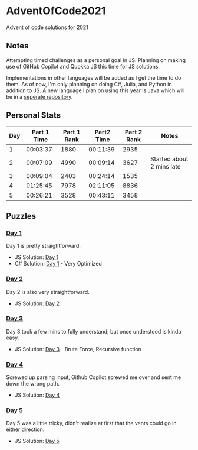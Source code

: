 # AdventOfCode2021
Advent of code solutions for 2021

## Notes
Attempting timed challenges as a personal goal in JS.
Planning on making use of GitHub Copilot and Quokka JS this time for JS solutions. 

Implementations in other languages will be added as I get the time to do them.
As of now, I'm only planning on doing C#, Julia, and Python in addition to JS. A new language I plan on using this year is Java which will be in a [seperate repository](https://github.com/adhokshaja/AdeventOfCode-Java).
## Personal Stats

| Day |Part 1 Time| Part 1 Rank |Part2 Time | Part 2 Rank |Notes|
|--|-----|-----|-----|-----|-----|
|1|00:03:37|1880|00:11:39|2935| |
|2|00:07:09|4990|00:09:14|3627| Started about 2 mins late |
|3|00:09:04|2403|00:24:14|1535| |
|4|01:25:45|7978|02:11:05|8836| |
|5|00:26:21|3528|00:43:11|3458| |




## Puzzles
### [Day 1](https://adventofcode.com/2021/day/1)
Day 1 is pretty straightforward.
- JS Solution: [Day 1](js/Day1.js)
- C# Solution: [Day 1](cs/day1.cs) - Very Optimized

### [Day 2](https://adventofcode.com/2021/day/2)
Day 2 is also very straightforward.
- JS Solution: [Day 2](js/Day2.js)

### [Day 3](https://adventofcode.com/2021/day/3)
Day 3 took a few mins to fully understand; but once understood is kinda easy. 
- JS Solution: [Day 3](js/Day3.js) - Brute Force, Recursive function

### [Day 4](https://adventofcode.com/2021/day/4)
Screwed up parsing input, Github Copilot screwed me over and sent me down the wrong path.
- JS Solution: [Day 4](js/Day4.js)

### [Day 5](https://adventofcode.com/2021/day/5)
Day 5 was a little tricky, didn't realize at first that the vents could go in either direction.
- JS Solution: [Day 5](js/Day5.js)
